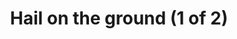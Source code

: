 ---
title: "Hail on the ground (1 of 2)"
near:
  - Hail on the ground (2 of 2)
picture: "/assets/camera-roll/2008/05/2008-05-31-hail-on-the-ground-1/recon-4-030.jpg"
thumbnail: "/assets/camera-roll/2008/05/2008-05-31-hail-on-the-ground-1/recon-4-030-thumbnail.jpg"
tags:
  - Recon 4
  - photograph
  - hail
  - looking down
---
